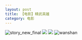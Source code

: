```yaml
---
layout: post
title: 【电影】精武英雄
category: 电影
---
```

![story_new_final](http://rbwl8nwm4.hd-bkt.clouddn.com/img/story_new_final_0322.png)
![](http://rbwl8nwm4.hd-bkt.clouddn.com/img/gong-fu-hero-220325-1.png)
![](http://rbwl8nwm4.hd-bkt.clouddn.com/img/gong-fu-hero-220325-2.png)
![wanshan](http://rbwl8nwm4.hd-bkt.clouddn.com/img/wanshan.png)